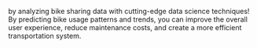 by analyzing bike sharing data with cutting-edge data science techniques! By predicting bike usage patterns and trends, you can improve the overall user experience, reduce maintenance costs, and create a more efficient transportation system.
